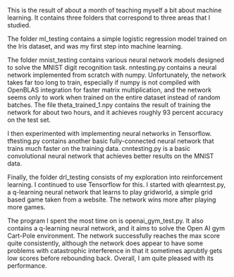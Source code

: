 This is the result of about a month of teaching myself a bit about machine learning. It contains three folders that correspond to three areas that I studied.

The folder ml_testing contains a simple logistic regression model trained on the Iris dataset, and was my first step into machine learning.

The folder mnist_testing contains various neural network models designed to solve the MNIST digit recognition task. nntesting.py contains a neural network implemented from scratch with numpy. Unfortunately, the network takes far too long to train, especially if numpy is not compiled with OpenBLAS integration for faster matrix multiplication, and the network seems only to work when trained on the entire dataset instead of random batches. The file theta_trained_1.npy contains the result of training the network for about two hours, and it achieves roughly 93 percent accuracy on the test set.

I then experimented with implementing neural networks in Tensorflow. tftesting.py contains another basic fully-connected neural network that trains much faster on the training data. cnntesting.py is a basic convolutional neural network that achieves better results on the MNIST data.

Finally, the folder drl_testing consists of my exploration into reinforcement learning. I continued to use Tensorflow for this. I started with qlearntest.py, a q-learning neural network that learns to play gridworld, a simple grid based game taken from a website. The network wins more after playing more games.

The program I spent the most time on is openai_gym_test.py. It also contains a q-learning neural network, and it aims to solve the Open AI gym Cart-Pole environment. The network successfully reaches the max score quite consistently, although the network does appear to have some problems with catastrophic interference in that it sometimes aprubtly gets low scores before rebounding back. Overall, I am quite pleased with its performance.
